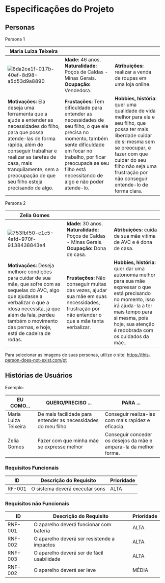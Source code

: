 # Especificações do Projeto

## Personas


Persona 1

|**Maria Luiza Teixeira**|           |                             | 
|-------------------|-----------|-----------------------------|
![6da2ce1f-017b-40ef-8d98-a5d53d9a8890](https://github.com/ICEI-PUC-Minas-PPC-CC/ppc-cc-2024-1-ment2-noite1-mesa_adefip/assets/20716371/c485c245-ce93-4430-947d-c472c8e01d8d)|**Idade:** 46 anos. **Naturalidade:** Poços de Caldas - Minas Gerais. **Ocupação:** Vendedora.       |**Atribuições:** realizar a venda de roupas em uma loja online. 
|**Motivações:** Ela deseja uma ferramenta que a ajude a entender as necessidades do filho, para que possa atende-las de forma rápida, além de conseguir trabalhar e realizar as tarefas de casa, mais tranquilamente, sem a preocupação de que seu filho esteja precisando de algo.  |**Frustações:** Tem dificuldade para entender as necessidades de seu filho, o que ele precisa no momento, também sente dificuldade em focar no trabalho, por ficar preocupada se seu filho está necessitando de algo e não poder atende-lo.   |**Hobbies, história:** quer uma qualidade de vida melhor para ela e seu filho, que possa ter mais liberdade cuidar de si mesma sem se preocupar, e fazer com que cuidar do seu filho não seja uma frustração por não conseguir entende-lo de forma clara.



Persona 2


|**Zelia Gomes**|           |                             | 
|-------------------|-----------|-----------------------------|
![753fbf50-c1c5-4afd-970f-9138438843e4](https://github.com/ICEI-PUC-Minas-PPC-CC/ppc-cc-2024-1-ment2-noite1-mesa_adefip/assets/20716371/801be850-83ce-49e9-ae90-9f56d0bfc113)|**Idade:** 30 anos. **Naturalidade:** Poços de Caldas - Minas Gerais. **Ocupação:** Dona de casa.       |**Atribuições:** cuida de sua mãe vitima de AVC e é dona de casa.
|**Motivações:** Deseja melhore condições para cuidar de sua mãe, que sofre com as sequelas do AVC, algo que ajudasse a verbalizar o que a idosa necessita, já que além da fala, perdeu também o movimento das pernas, e hoje, está de cadeira de rodas.  |**Frustações:** Não conseguir muitas das vezes, ajudar sua mãe em suas necessidades, frustração por não entender o que a mãe tenta verbalizar.   |**Hobbies, história:** quer dar uma autonomia melhor para sua mãe expressar o que está precisando no momento, isso irá ajuda-la a ter mais tempo para si mesma, pois hoje, sua atenção é redobrada com os cuidados da mãe..


Para selecionar as imagens de suas personas, utilize o site: https://this-person-does-not-exist.com/pt

## Histórias de Usuários


Exemplo:

|EU COMO...| QUERO/PRECISO ...  |PARA ...                  |
|--------------------|------------------------------------|----------------------------------------|
|Maria Luiza Teixeira| De mais facilidade para entender as necessidades do meu filho | Conseguir realiza-las com mais rapidez e eficacia. |
|Zelia Gomes | Fazer com que minha mãe se expresse melhor | Conseguir conceder os desejos da mãe e ampara-la da melhor forma. |


### Requisitos Funcionais

|ID    | Descrição do Requisito  | Prioridade |
|------|-----------------------------------------|----|
|RF-001| O sistema deverá executar sons | ALTA | 

### Requisitos não Funcionais

|ID     | Descrição do Requisito  |Prioridade |
|-------|-------------------------|----|
|RNF-001| O aparelho deverá funcionar com bateria | ALTA | 
|RNF-002| O aparelho deverá ser resistende a impactos |  ALTA | 
|RNF-003| O aparelho deverá ser de fácil usabilidade | ALTA | 
|RNF-002| O aparelho deverá ser leve |  MÉDIA | 







